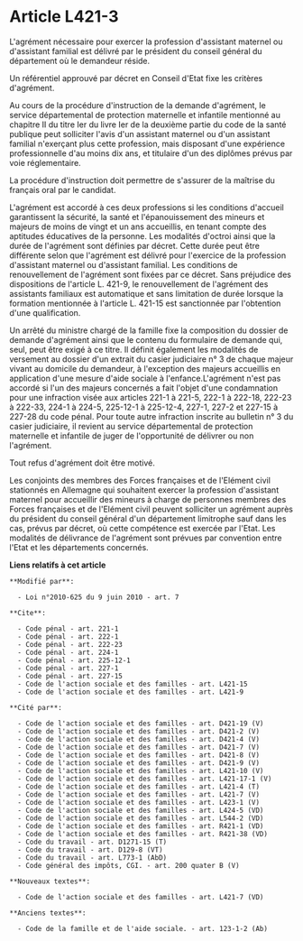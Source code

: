 # Article L421-3

L'agrément nécessaire pour exercer la profession d'assistant maternel ou d'assistant familial est délivré par le président du
conseil général du département où le demandeur réside. 

Un référentiel approuvé par décret en Conseil d'Etat fixe les critères d'agrément. 

Au cours de la procédure d'instruction de la demande d'agrément, le service départemental de protection maternelle et
infantile mentionné au chapitre II du titre Ier du livre Ier de la deuxième partie du code de la santé publique peut
solliciter l'avis d'un assistant maternel ou d'un assistant familial n'exerçant plus cette profession, mais disposant d'une
expérience professionnelle d'au moins dix ans, et titulaire d'un des diplômes prévus par voie réglementaire. 

La procédure d'instruction doit permettre de s'assurer de la maîtrise du français oral par le candidat.

L'agrément est accordé à ces deux professions si les conditions d'accueil garantissent la sécurité, la santé et
l'épanouissement des mineurs et majeurs de moins de vingt et un ans accueillis, en tenant compte des aptitudes éducatives de
la personne. Les modalités d'octroi ainsi que la durée de l'agrément sont définies par décret. Cette durée peut être
différente selon que l'agrément est délivré pour l'exercice de la profession d'assistant maternel ou d'assistant familial.
Les conditions de renouvellement de l'agrément sont fixées par ce décret. Sans préjudice des dispositions de l'article L.
421-9, le renouvellement de l'agrément des assistants familiaux est automatique et sans limitation de durée lorsque la
formation mentionnée à l'article L. 421-15 est sanctionnée par l'obtention d'une qualification. 

Un arrêté du ministre chargé de la famille fixe la composition du dossier de demande d'agrément ainsi que le contenu du
formulaire de demande qui, seul, peut être exigé à ce titre. Il définit également les modalités de versement au dossier d'un
extrait du casier judiciaire n° 3 de chaque majeur vivant au domicile du demandeur, à l'exception des majeurs accueillis en
application d'une mesure d'aide sociale à l'enfance.L'agrément n'est pas accordé si l'un des majeurs concernés a fait l'objet
d'une condamnation pour une infraction visée aux articles 221-1 à 221-5, 222-1 à 222-18, 222-23 à 222-33, 224-1 à 224-5,
225-12-1 à 225-12-4, 227-1, 227-2 et 227-15 à 227-28 du code pénal. Pour toute autre infraction inscrite au bulletin n° 3 du
casier judiciaire, il revient au service départemental de protection maternelle et infantile de juger de l'opportunité de
délivrer ou non l'agrément. 

Tout refus d'agrément doit être motivé. 

Les conjoints des membres des Forces françaises et de l'Elément civil stationnés en Allemagne qui souhaitent exercer la
profession d'assistant maternel pour accueillir des mineurs à charge de personnes membres des Forces françaises et de
l'Elément civil peuvent solliciter un agrément auprès du président du conseil général d'un département limitrophe sauf dans
les cas, prévus par décret, où cette compétence est exercée par l'Etat. Les modalités de délivrance de l'agrément sont
prévues par convention entre l'Etat et les départements concernés.

**Liens relatifs à cet article**

	**Modifié par**:

	  - Loi n°2010-625 du 9 juin 2010 - art. 7

	**Cite**:

	  - Code pénal - art. 221-1
	  - Code pénal - art. 222-1
	  - Code pénal - art. 222-23
	  - Code pénal - art. 224-1
	  - Code pénal - art. 225-12-1
	  - Code pénal - art. 227-1
	  - Code pénal - art. 227-15
	  - Code de l'action sociale et des familles - art. L421-15
	  - Code de l'action sociale et des familles - art. L421-9

	**Cité par**:

	  - Code de l'action sociale et des familles - art. D421-19 (V)
	  - Code de l'action sociale et des familles - art. D421-2 (V)
	  - Code de l'action sociale et des familles - art. D421-4 (V)
	  - Code de l'action sociale et des familles - art. D421-7 (V)
	  - Code de l'action sociale et des familles - art. D421-8 (V)
	  - Code de l'action sociale et des familles - art. D421-9 (V)
	  - Code de l'action sociale et des familles - art. L421-10 (V)
	  - Code de l'action sociale et des familles - art. L421-17-1 (V)
	  - Code de l'action sociale et des familles - art. L421-4 (T)
	  - Code de l'action sociale et des familles - art. L421-7 (V)
	  - Code de l'action sociale et des familles - art. L423-1 (V)
	  - Code de l'action sociale et des familles - art. L424-5 (VD)
	  - Code de l'action sociale et des familles - art. L544-2 (VD)
	  - Code de l'action sociale et des familles - art. R421-1 (VD)
	  - Code de l'action sociale et des familles - art. R421-38 (VD)
	  - Code du travail - art. D1271-15 (T)
	  - Code du travail - art. D129-8 (VT)
	  - Code du travail - art. L773-1 (AbD)
	  - Code général des impôts, CGI. - art. 200 quater B (V)

	**Nouveaux textes**:

	  - Code de l'action sociale et des familles - art. L421-7 (VD)

	**Anciens textes**:

	  - Code de la famille et de l'aide sociale. - art. 123-1-2 (Ab)
